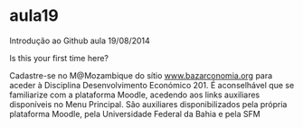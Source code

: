 aula19
======

Introdução ao Github aula 19/08/2014

Is this your first time here?

Cadastre-se no M@Mozambique do sítio www.bazarconomia.org para aceder à Disciplina Desenvolvimento Económico 201. É aconselhável que se familiarize com a plataforma Moodle, acedendo aos links auxiliares disponíveis no Menu Principal. São auxiliares disponibilizados pela  própria plataforma Moodle, pela Universidade Federal da Bahia e pela SFM
